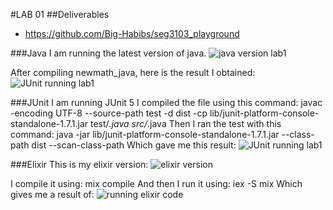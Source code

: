 #LAB 01
##Deliverables
- https://github.com/Big-Habibs/seg3103_playground

###Java
I am running the latest version of java.
![java version lab1](https://user-images.githubusercontent.com/72233859/118376815-4d366900-b598-11eb-9449-fa247f3575b1.png)

After compiling newmath_java, here is the result I obtained:
![JUnit running lab1](https://user-images.githubusercontent.com/72233859/118376880-a3a3a780-b598-11eb-8f99-d34a6a12de74.png)

###JUnit
I am running JUnit 5
I compiled the file using this command: 
javac -encoding UTF-8 --source-path test -d dist -cp lib/junit-platform-console-standalone-1.7.1.jar test/*.java src/*.java
Then I ran the test with this command:
java -jar lib/junit-platform-console-standalone-1.7.1.jar --class-path dist --scan-class-path
Which gave me this result:
![JUnit running lab1](https://user-images.githubusercontent.com/72233859/118376973-1f055900-b599-11eb-9929-da72890de804.png)

###Elixir
This is my elixir version:
![elixir version](https://user-images.githubusercontent.com/72233859/118377008-5ecc4080-b599-11eb-9e11-3c757392f20e.png)

I compile it using:
mix compile
And then I run it using:
iex -S mix
Which gives me a result of:
![running elixir code](https://user-images.githubusercontent.com/72233859/118377031-773c5b00-b599-11eb-8867-5bceee54a5d0.png)
